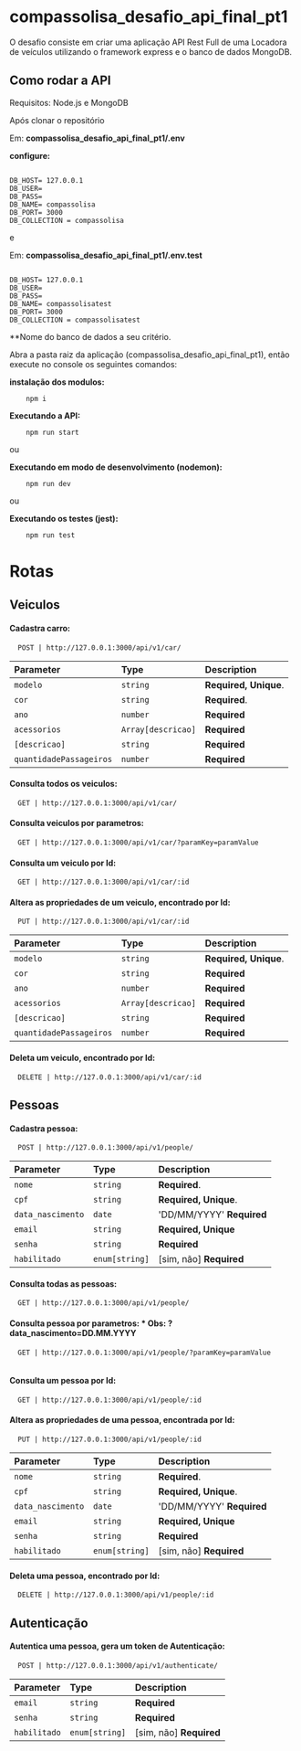 
# compassolisa_desafio_api_final_pt1

O desafio consiste em criar uma aplicação API Rest Full de uma Locadora de veículos utilizando o framework express e o banco de dados MongoDB.




## Como rodar a API

Requisitos: Node.js e MongoDB


Após clonar o repositório

Em: **compassolisa_desafio_api_final_pt1/.env**

**configure:** 

```http

DB_HOST= 127.0.0.1
DB_USER=
DB_PASS=
DB_NAME= compassolisa
DB_PORT= 3000
DB_COLLECTION = compassolisa

```

e

Em: **compassolisa_desafio_api_final_pt1/.env.test**

```http

DB_HOST= 127.0.0.1
DB_USER=
DB_PASS=
DB_NAME= compassolisatest
DB_PORT= 3000
DB_COLLECTION = compassolisatest

```


**Nome do banco de dados a seu critério.

Abra a pasta raiz da aplicação (compassolisa_desafio_api_final_pt1), então execute no console os seguintes comandos:


**instalação dos modulos:**
```http
    npm i
```

**Executando a API:**
```http
    npm run start
```
ou

**Executando em modo de desenvolvimento (nodemon):**
```http
    npm run dev
```

ou

**Executando os testes (jest):**
```http
    npm run test
```

# Rotas

## Veiculos


#### Cadastra carro:


```http
  POST | http://127.0.0.1:3000/api/v1/car/
```

| Parameter | Type     | Description                |
| :-------- | :------- | :------------------------- |
| `modelo ` | `string` | **Required, Unique**. |                
| `cor`     | `string` | **Required**. |
| `ano` | `number` | **Required** |                
| `acessorios` | `Array[descricao]` |  **Required** |
| `[descricao]` | `string` | **Required** |
| `quantidadePassageiros` | `number` | **Required** |


#### Consulta todos os veiculos:



```http
  GET | http://127.0.0.1:3000/api/v1/car/
```


#### Consulta veiculos por parametros:


```http
  GET | http://127.0.0.1:3000/api/v1/car/?paramKey=paramValue
```


#### Consulta um veiculo por Id:



```http
  GET | http://127.0.0.1:3000/api/v1/car/:id
```



#### Altera as propriedades de um veiculo, encontrado por Id:



```http
  PUT | http://127.0.0.1:3000/api/v1/car/:id
```


| Parameter | Type     | Description                |
| :-------- | :------- | :------------------------- |
| `modelo ` | `string` |  **Required, Unique**. |                
| `cor`     | `string` | **Required**|
| `ano` | `number` |**Required** |                
| `acessorios` | `Array[descricao]` |  **Required**|
| `[descricao]` | `string` | **Required**|
| `quantidadePassageiros` | `number` | **Required**|



#### Deleta um veiculo, encontrado por Id:



```http
  DELETE | http://127.0.0.1:3000/api/v1/car/:id
```


## Pessoas


#### Cadastra pessoa:


```http
  POST | http://127.0.0.1:3000/api/v1/people/
```

| Parameter | Type     | Description                |
| :-------- | :------- | :------------------------- |
| `nome ` | `string` | **Required**. |                
| `cpf`  | `string` | **Required, Unique**. |
| `data_nascimento` | `date` | 'DD/MM/YYYY' **Required** |                
| `email` | `string` |  **Required, Unique** |
| `senha` | `string` | **Required** |
| `habilitado` | `enum[string]` | [sim, não] **Required** |


#### Consulta todas as pessoas:



```http
  GET | http://127.0.0.1:3000/api/v1/people/
```


#### Consulta pessoa por parametros: * Obs: ?data_nascimento=DD.MM.YYYY


```http
  GET | http://127.0.0.1:3000/api/v1/people/?paramKey=paramValue
  
```


#### Consulta um pessoa por Id:



```http
  GET | http://127.0.0.1:3000/api/v1/people/:id
```



#### Altera as propriedades de uma pessoa, encontrada por Id:



```http
  PUT | http://127.0.0.1:3000/api/v1/people/:id
```


| Parameter | Type     | Description                |
| :-------- | :------- | :------------------------- |
| `nome ` | `string` | **Required**. |                
| `cpf`  | `string` | **Required, Unique**. |
| `data_nascimento` | `date` | 'DD/MM/YYYY' **Required** |                
| `email` | `string` |  **Required, Unique** |
| `senha` | `string` | **Required** |
| `habilitado` | `enum[string]` | [sim, não] **Required** |



#### Deleta uma pessoa, encontrado por Id:



```http
  DELETE | http://127.0.0.1:3000/api/v1/people/:id
```


## Autenticação


#### Autentica uma pessoa, gera um token de Autenticação:

```http
  POST | http://127.0.0.1:3000/api/v1/authenticate/
```

| Parameter | Type     | Description                |
| :-------- | :------- | :------------------------- |                            
| `email` | `string` |  **Required** |
| `senha` | `string` | **Required** |
| `habilitado` | `enum[string]` | [sim, não] **Required** |



